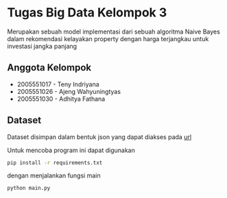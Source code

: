 # Tugas Big Data Kelompok 3

Merupakan sebuah model implementasi dari sebuah algoritma Naive Bayes dalam rekomendasi kelayakan property dengan harga terjangkau untuk investasi jangka panjang

## Anggota Kelompok

- 2005551017 - Teny Indriyana
- 2005551026 - Ajeng Wahyuningtyas
- 2005551030 - Adhitya Fathana

## Dataset

Dataset disimpan dalam bentuk json yang dapat diakses pada [url](https://github.com/AjengWahyuningtyas/big-data-prop/tree/main/dataset/json)

Untuk mencoba program ini dapat digunakan

```bash
pip install -r requirements.txt
```

dengan menjalankan fungsi main

```bash
python main.py
```
